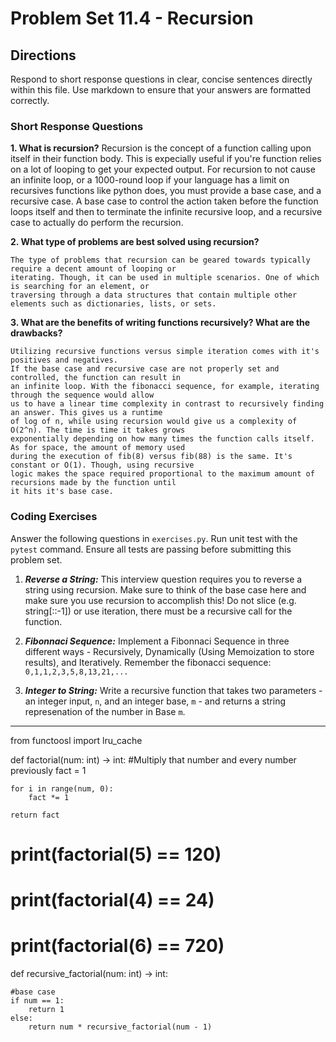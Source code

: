 # Problem Set 11.4 - Recursion

## Directions
Respond to short response questions in clear, concise sentences directly within this file. Use markdown to ensure that your answers are formatted correctly.

### Short Response Questions
**1. What is recursion?**
    Recursion is the concept of a function calling upon itself in their function body.
    This is expecially useful if you're function relies on a lot of looping to get your expected output.
    For recursion to not cause an infinite loop, or a 1000-round loop if your language has a limit on 
    recursives functions like python does, you must provide a base case, and a recursive case. A base
    case to control the action taken before the function loops itself and then to terminate the infinite
    recursive loop, and a recursive case to actually do perform the recursion.

**2. What type of problems are best solved using recursion?**

    The type of problems that recursion can be geared towards typically require a decent amount of looping or 
    iterating. Though, it can be used in multiple scenarios. One of which is searching for an element, or 
    traversing through a data structures that contain multiple other elements such as dictionaries, lists, or sets.

**3. What are the benefits of writing functions recursively? What are the drawbacks?**

    Utilizing recursive functions versus simple iteration comes with it's positives and negatives. 
    If the base case and recursive case are not properly set and controlled, the function can result in 
    an infinite loop. With the fibonacci sequence, for example, iterating through the sequence would allow
    us to have a linear time complexity in contrast to recursively finding an answer. This gives us a runtime 
    of log of n, while using recursion would give us a complexity of O(2^n). The time is time it takes grows 
    exponentially depending on how many times the function calls itself. As for space, the amount of memory used 
    during the execution of fib(8) versus fib(88) is the same. It's constant or O(1). Though, using recursive
    logic makes the space required proportional to the maximum amount of recursions made by the function until
    it hits it's base case.

### Coding Exercises
Answer the following questions in `exercises.py`. Run unit test with the `pytest` command. Ensure all tests are passing before submitting this problem set.

1. **_Reverse a String:_** This interview question requires you to reverse a string using recursion. Make sure to think of the base case here and make sure you use recursion to accomplish this! Do not slice (e.g. string[::-1]) or use iteration, there must be a recursive call for the function.

2. **_Fibonnaci Sequence:_** Implement a Fibonnaci Sequence in three different ways - Recursively, Dynamically (Using Memoization to store results), and Iteratively. Remember the fibonacci sequence: `0,1,1,2,3,5,8,13,21,...`

3. **_Integer to String:_** Write a recursive function that takes two parameters - an integer input, `n`, and an integer base, `m` - and returns a string represenation of the number in Base `m`.



---

from functoosl import lru_cache

def factorial(num: int) -> int:
    #Multiply that number and every number previously
    fact = 1
    
    for i in range(num, 0):
        fact *= 1
        
    return fact

# print(factorial(5) == 120)
# print(factorial(4) == 24)
# print(factorial(6) == 720)


def recursive_factorial(num: int) -> int:
    
    #base case
    if num == 1:
        return 1
    else:
        return num * recursive_factorial(num - 1)
